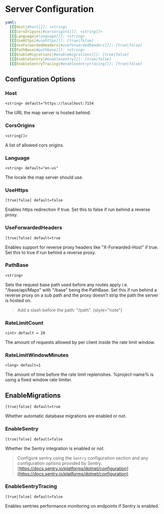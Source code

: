 # Server Configuration



````yaml
yaml:
  [[[Host|#host]]]: <string>
  [[[CorsOrigins|#corsorigins]]]: <string[]>
  [[[Language|#language]]]: <string>
  [[[UseHttps|#usehttps]]]: [true|false]
  [[[UseForwardedHeaders|#useforwardedheaders]]]: [true|false]
  [[[PathBase|#pathbase]]]: <string>
  [[[EnableMigrations|#enablemigrations]]]: [true|false]
  [[[EnableSentry|#enablesentry]]]: [true|false]
  [[[EnableSentryTracing|#enablesentrytracing]]]: [true|false]
````

## Configuration Options
### Host
`<string> default="https://localhost:7154`

The URL the map server is hosted behind.

### CorsOrigins
`<string[]>`

A list of allowed cors origins.

### Language
`<string> default="en-us"`

The locale the map server should use.

### UseHttps
`[true|false] default=false`

Enables https redirection if true. Set this to false if run behind a reverse proxy.

### UseForwardedHeaders
`[true|false] default=true`

Enables support for reverse proxy headers like "X-Forwarded-Host" if true. Set this to true if run behind a reverse proxy.

### PathBase
`<string>`

Sets the request base path used before any routes apply i.e. "/base/api/Maps" with "/base" being the PathBase.
Set this if run behind a reverse proxy on a sub path and the proxy doesn't strip the path the server is hosted on.

> Add a slash before the path: "/path".
{style="note"}

### RateLimitCount
`<int> default = 20`

The amount of requests allowed by per client inside the rate limit window.

### RateLimitWindowMinutes
`<long> default=1`

The amount of time before the rate limit replenishes.
%project-name% is using a fixed window rate limiter.

## EnableMigrations
`[true|false] default=true`

Whether automatic database migrations are enabled or not.

### EnableSentry
`[true|false] default=false`

Whether the Sentry integration is enabled or not.

> Configure sentry using the `Sentry` configuration section and any configuration options provided by Sentry.
> [https://docs.sentry.io/platforms/dotnet/configuration](https://docs.sentry.io/platforms/dotnet/configuration)

### EnableSentryTracing
`[true|false] default=false`

Enables sentries performance monitoring on endpoints if Sentry is enabled.

<seealso>
    <!--Provide links to related how-to guides, overviews, and tutorials.-->
</seealso>